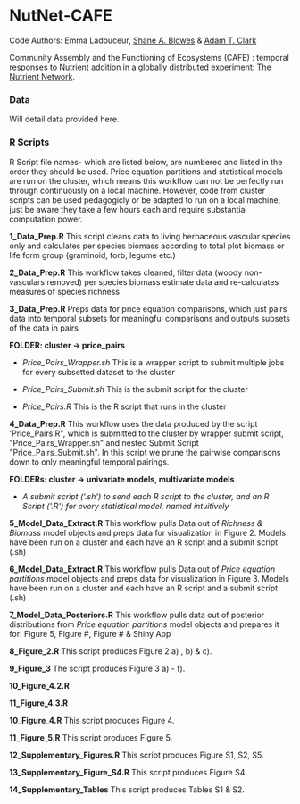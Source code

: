 # NutNet-CAFE

Code Authors: Emma Ladouceur, [Shane A. Blowes](https://github.com/sablowes) & [Adam T. Clark](https://github.com/adamtclark)
 
Community Assembly and the Functioning of Ecosystems (CAFE) : temporal responses to Nutrient addition in a globally distributed experiment: [The Nutrient Network](https://nutnet.org/home).

### Data
Will detail data provided here.

### **R Scripts** 
R Script file names- which are listed below, are numbered and listed in the order they should be used. Price equation partitions and statistical models are run on the cluster, which means this workflow can not be perfectly run through continuously on a local machine. However, code from cluster scripts can be used pedagogicly or be adapted to run on a local machine, just be aware they take a few hours each and require substantial computation power.

**1_Data_Prep.R** This script cleans data to living herbaceous vascular species only and calculates per species biomass according to total plot biomass or life form group (graminoid, forb, legume etc.)

**2_Data_Prep.R** This workflow takes cleaned, filter data (woody non-vasculars removed) per species biomass estimate data and re-calculates measures of species richness

**3_Data_Prep.R** Preps data for price equation comparisons, which just pairs data into temporal subsets for meaningful comparisons and outputs subsets of the data in pairs

**FOLDER: cluster -> price_pairs**

- *Price_Pairs_Wrapper.sh* This is a wrapper script to submit multiple jobs for every subsetted dataset to the cluster

- *Price_Pairs_Submit.sh* This is the submit script for the cluster

- *Price_Pairs.R* This is the R script that runs in the cluster

**4_Data_Prep.R** This workflow uses the data produced by the script 'Price_Pairs.R", which is submitted to the cluster by wrapper submit script, "Price_Pairs_Wrapper.sh" and nested Submit Script "Price_Pairs_Submit.sh". In this script we prune the pairwise comparisons down to only meaningful temporal pairings.

**FOLDERs: cluster -> univariate models, multivariate models**
- *A submit script ('.sh') to send each R script to the cluster, and an R Script ('.R') for every statistical model, named intuitively*

**5_Model_Data_Extract.R** This workflow pulls Data out of *Richness & Biomass* model objects and preps data for visualization in Figure 2. Models have been run on a cluster and each have an R script and a submit script (.sh)

**6_Model_Data_Extract.R** This workflow pulls Data out of *Price equation partitions* model objects and preps data for visualization in Figure 3. Models have been run on a cluster and each have an R script and a submit script (.sh)

**7_Model_Data_Posteriors.R** This workflow pulls data out of posterior  distributions from *Price equation partitions* model objects and prepares it for: Figure 5, Figure #, Figure # & Shiny App

**8_Figure_2.R** This script produces Figure 2 a) , b) & c).

**9_Figure_3**  The script produces Figure 3 a) - f).

**10_Figure_4.2.R**

**11_Figure_4.3.R**

**10_Figure_4.R** This script produces Figure 4.

**11_Figure_5.R** This script produces Figure 5.

**12_Supplementary_Figures.R** This script produces Figure S1, S2, S5.

**13_Supplementary_Figure_S4.R** This script produces Figure S4.

**14_Supplementary_Tables** This script produces Tables S1 & S2.






